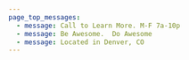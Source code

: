 ```yaml
---
page_top_messages:
  - message: Call to Learn More. M-F 7a-10p
  - message: Be Awesome.  Do Awesome
  - message: Located in Denver, CO
---
```

